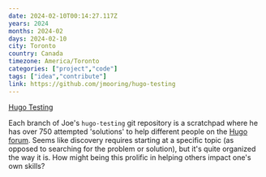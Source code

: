 ```yaml
---
date: 2024-02-10T00:14:27.117Z
years: 2024
months: 2024-02
days: 2024-02-10
city: Toronto
country: Canada
timezone: America/Toronto
categories: ["project","code"]
tags: ["idea","contribute"]
link: https://github.com/jmooring/hugo-testing
---
```

[Hugo Testing](https://github.com/jmooring/hugo-testing)

Each branch of Joe's `hugo-testing` git repository is a scratchpad where he has over 750 attempted 'solutions' to help different people on the [Hugo forum](https://discourse.gohugo.io). Seems like discovery requires starting at a specific topic (as opposed to searching for the problem or solution), but it's quite organized the way it is. How might being this prolific in helping others impact one's own skills?
